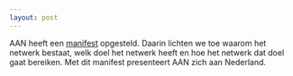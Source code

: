 ```yaml
---
layout: post
---
```

AAN heeft een [manifest](https://www.abuse.nl/manifest) opgesteld. Daarin lichten we toe waarom het netwerk bestaat, welk doel het netwerk heeft en hoe het netwerk dat doel gaat bereiken. Met dit manifest presenteert AAN zich aan Nederland.
